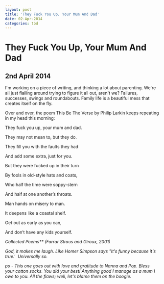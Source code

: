 ```yaml
---
layout: post
title: 'They Fuck You Up, Your Mum And Dad'
date: 02-Apr-2014
categories: tbd
---
```


# They Fuck You Up, Your Mum And Dad

## 2nd April 2014

I'm working on a piece of writing,   and thinking a lot about parenting. We're all just flailing around trying to figure it all out,   aren't we? Failures, successes, swings and roundabouts. Family life is a beautiful mess that creates itself on the fly.

Over and over, the poem This Be The Verse by Philip Larkin keeps repeating in my head this morning:

They fuck you up, your mum and dad.

They may not mean to, but they do.

They fill you with the faults they had

And add some extra, just for you.

 

But they were fucked up in their turn

By fools in old-style hats and coats,

Who half the time were soppy-stern

And half at one another’s throats.

 

Man hands on misery to man.

It deepens like a coastal shelf.

Get out as early as you can,

And don’t have any kids yourself.

 

<em id="source_571153860">Collected Poems** (Farrar Straus and Giroux, 2001)

 

God, it makes me laugh. Like Homer Simpson says "It's funny because it's true.'  Universally so.

ps - This one goes out with love and gratitude to Nanna and Pop. Bless your cotton socks. You did your best! Anything good I manage as a mum I owe to you. All the flaws; well, let's blame them on the boogie.
